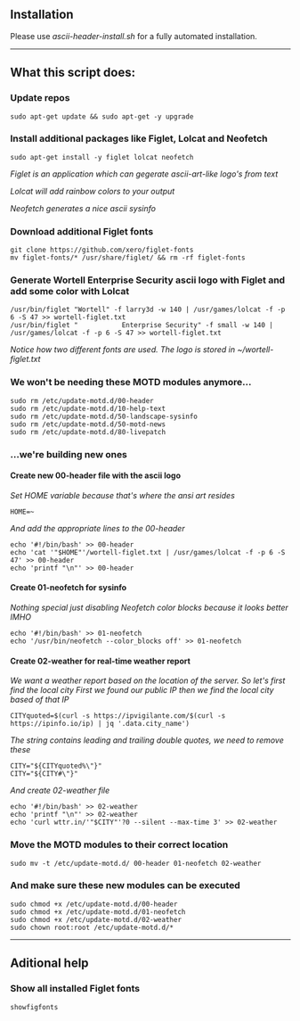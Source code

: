 ## Installation

Please use *ascii-header-install.sh* for a fully automated installation.

---
## What this script does:

### Update repos

    sudo apt-get update && sudo apt-get -y upgrade

### Install additional packages like Figlet, Lolcat and Neofetch
    
    sudo apt-get install -y figlet lolcat neofetch

_Figlet is an application which can gegerate ascii-art-like logo's from text_

_Lolcat will add rainbow colors to your output_

_Neofetch generates a nice ascii sysinfo_


### Download additional Figlet fonts
    
    git clone https://github.com/xero/figlet-fonts
    mv figlet-fonts/* /usr/share/figlet/ && rm -rf figlet-fonts

### Generate Wortell Enterprise Security ascii logo with Figlet and add some color with Lolcat
    
    /usr/bin/figlet "Wortell" -f larry3d -w 140 | /usr/games/lolcat -f -p 6 -S 47 >> wortell-figlet.txt
    /usr/bin/figlet "           Enterprise Security" -f small -w 140 | /usr/games/lolcat -f -p 6 -S 47 >> wortell-figlet.txt

_Notice how two different fonts are used. The logo is stored in ~/wortell-figlet.txt_

### We won't be needing these MOTD modules anymore...
    
    sudo rm /etc/update-motd.d/00-header
    sudo rm /etc/update-motd.d/10-help-text
    sudo rm /etc/update-motd.d/50-landscape-sysinfo
    sudo rm /etc/update-motd.d/50-motd-news
    sudo rm /etc/update-motd.d/80-livepatch

### ...we're building new ones

#### Create new 00-header file with the ascii logo

_Set HOME variable because that's where the ansi art resides_

    HOME=~

_And add the appropriate lines to the 00-header_

    echo '#!/bin/bash' >> 00-header
    echo 'cat '"$HOME"'/wortell-figlet.txt | /usr/games/lolcat -f -p 6 -S 47' >> 00-header
    echo 'printf "\n"' >> 00-header
    
#### Create 01-neofetch for sysinfo 

_Nothing special just disabling Neofetch color blocks because it looks better IMHO_

    echo '#!/bin/bash' >> 01-neofetch
    echo '/usr/bin/neofetch --color_blocks off' >> 01-neofetch

#### Create 02-weather for real-time weather report

_We want a weather report based on the location of the server. So let's first find the local city_
_First we found our public IP then we find the local city based of that IP_
    
    CITYquoted=$(curl -s https://ipvigilante.com/$(curl -s https://ipinfo.io/ip) | jq '.data.city_name')

_The string contains leading and trailing double quotes, we need to remove these_

    CITY="${CITYquoted%\"}"
    CITY="${CITY#\"}"

_And create 02-weather file_

    echo '#!/bin/bash' >> 02-weather
    echo 'printf "\n"' >> 02-weather
    echo 'curl wttr.in/'"$CITY"'?0 --silent --max-time 3' >> 02-weather

### Move the MOTD modules to their correct location

    sudo mv -t /etc/update-motd.d/ 00-header 01-neofetch 02-weather

### And make sure these new modules can be executed

    sudo chmod +x /etc/update-motd.d/00-header
    sudo chmod +x /etc/update-motd.d/01-neofetch
    sudo chmod +x /etc/update-motd.d/02-weather
    sudo chown root:root /etc/update-motd.d/*

---
## Aditional help

### Show all installed Figlet fonts
    
    showfigfonts
